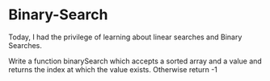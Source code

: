 # Binary-Search
Today, I had the privilege of learning about linear searches and Binary Searches.

Write a function binarySearch which accepts a sorted array and a value and returns the index at which the value exists. Otherwise return -1
